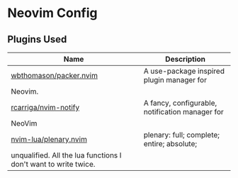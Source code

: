 # Neovim Config

## Plugins Used

| Name | Description |
|------------------------------|-------------------------------------|
| [wbthomason/packer.nvim](https://github.com/wbthomason/packer.nvim) | A use-package inspired plugin manager for
Neovim. |
| [rcarriga/nvim-notify](https://github.com/rcarriga/nvim-notify) | A fancy, configurable, notification manager for
NeoVim |
| [nvim-lua/plenary.nvim](https://github.com/nvim-lua/plenary.nvim) | plenary: full; complete; entire; absolute;
unqualified. All the lua functions I don't want to write twice. |
